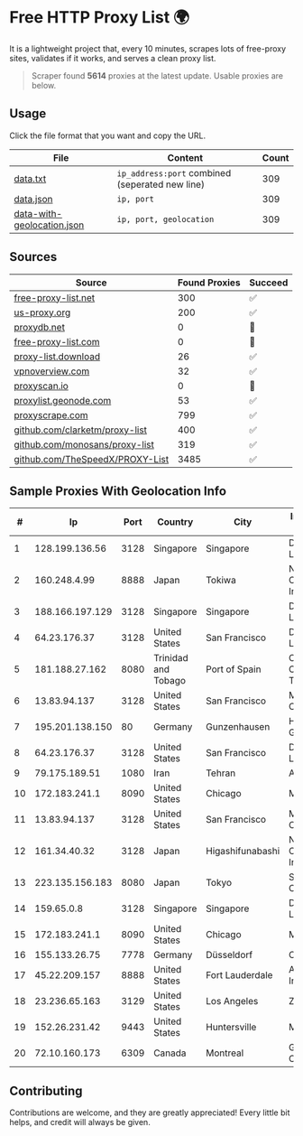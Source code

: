 
# Free HTTP Proxy List 🌍

It is a lightweight project that, every 10 minutes, scrapes lots of free-proxy sites, validates if it works, and serves a clean proxy list.


> Scraper found **5614** proxies at the latest update. Usable proxies are below.

## Usage

Click the file format that you want and copy the URL.


|File|Content|Count|
|----|-------|-----|
|[data.txt](https://raw.githubusercontent.com/themiralay/Proxy-List-World/master/data.txt)|`ip_address:port` combined (seperated new line)|309|
|[data.json](https://raw.githubusercontent.com/themiralay/Proxy-List-World/master/data.json)|`ip, port`|309|
|[data-with-geolocation.json](https://raw.githubusercontent.com/themiralay/Proxy-List-World/master/data-with-geolocation.json)|`ip, port, geolocation`|309|

## Sources

|Source|Found Proxies|Succeed|
|------|-------------|-------|
|[free-proxy-list.net](https://free-proxy-list.net)|300|✅|
|[us-proxy.org](https://www.us-proxy.org)|200|✅|
|[proxydb.net](http://proxydb.net)|0|🚫|
|[free-proxy-list.com](https://free-proxy-list.com/?page=&port=&type%5B%5D=http&type%5B%5D=https&up_time=0&search=Search)|0|🚫|
|[proxy-list.download](https://www.proxy-list.download/HTTP)|26|✅|
|[vpnoverview.com](https://vpnoverview.com/privacy/anonymous-browsing/free-proxy-servers)|32|✅|
|[proxyscan.io](https://www.proxyscan.io)|0|🚫|
|[proxylist.geonode.com](https://proxylist.geonode.com/api/proxy-list?limit=300&page=1&sort_by=lastChecked&sort_type=desc&protocols=http,https)|53|✅|
|[proxyscrape.com](https://api.proxyscrape.com/v2/?request=displayproxies&protocol=http&timeout=10000&country=all&ssl=all&anonymity=all)|799|✅|
|[github.com/clarketm/proxy-list](https://raw.githubusercontent.com/clarketm/proxy-list/master/proxy-list-raw.txt)|400|✅|
|[github.com/monosans/proxy-list](https://raw.githubusercontent.com/monosans/proxy-list/main/proxies/http.txt)|319|✅|
|[github.com/TheSpeedX/PROXY-List](https://raw.githubusercontent.com/TheSpeedX/PROXY-List/master/http.txt)|3485|✅|


## Sample Proxies With Geolocation Info

|#|Ip|Port|Country|City|Internet Service Provider|
|-|--|----|-------|----|-------------------------|
|1|128.199.136.56|3128|Singapore|Singapore|DigitalOcean, LLC|
|2|160.248.4.99|8888|Japan|Tokiwa|NTT PC Communications, Inc.|
|3|188.166.197.129|3128|Singapore|Singapore|DigitalOcean, LLC|
|4|64.23.176.37|3128|United States|San Francisco|DigitalOcean, LLC|
|5|181.188.27.162|8080|Trinidad and Tobago|Port of Spain|Columbus Communications Trinidad Limited.|
|6|13.83.94.137|3128|United States|San Francisco|Microsoft Corporation|
|7|195.201.138.150|80|Germany|Gunzenhausen|Hetzner Online GmbH|
|8|64.23.176.37|3128|United States|San Francisco|DigitalOcean, LLC|
|9|79.175.189.51|1080|Iran|Tehran|Afranet|
|10|172.183.241.1|8090|United States|Chicago|Microsoft|
|11|13.83.94.137|3128|United States|San Francisco|Microsoft Corporation|
|12|161.34.40.32|3128|Japan|Higashifunabashi|NTT PC Communications, Inc.|
|13|223.135.156.183|8080|Japan|Tokyo|So-net Corporation|
|14|159.65.0.8|3128|Singapore|Singapore|DigitalOcean, LLC|
|15|172.183.241.1|8090|United States|Chicago|Microsoft|
|16|155.133.26.75|7778|Germany|Düsseldorf|Contabo GmbH|
|17|45.22.209.157|8888|United States|Fort Lauderdale|AT&T Services, Inc.|
|18|23.236.65.163|3129|United States|Los Angeles|Zenlayer Inc|
|19|152.26.231.42|9443|United States|Huntersville|MCNC|
|20|72.10.160.173|6309|Canada|Montreal|GloboTech Communications|



## Contributing

Contributions are welcome, and they are greatly appreciated! Every
little bit helps, and credit will always be given.

